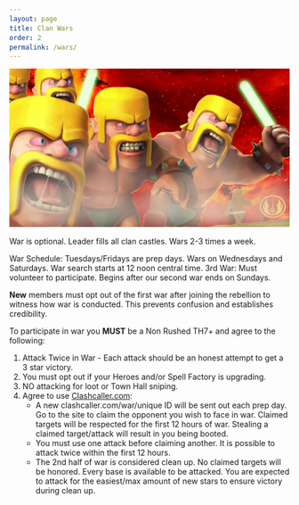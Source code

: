 ```yaml
---
layout: page
title: Clan Wars
order: 2
permalink: /wars/
---
```


![Light saber barbarians](/light_sabers.jpg)

War is optional. Leader fills all clan castles. Wars 2-3 times a week.

War Schedule: Tuesdays/Fridays are prep days. Wars on Wednesdays and Saturdays. War search starts at 12 noon central time. 
3rd War: Must volunteer to participate. Begins after our second war ends on Sundays.

**New** members must opt out of the first war after joining the rebellion to witness how war is conducted. This prevents confusion and establishes credibility. 

To participate in war you **MUST** be a Non Rushed TH7+ and agree to the following:

1. Attack Twice in War - Each attack should be an honest attempt to get a 3 star victory. 
2. You must opt out if your Heroes and/or Spell Factory is upgrading.  
3. NO attacking for loot or Town Hall sniping.
4. Agree to use [Clashcaller.com](http://clashcaller.com):
    * A new clashcaller.com/war/unique ID will be sent out each prep day.  Go to the site to claim the opponent you wish to face in war. 
      Claimed targets will be respected for the first 12 hours of war.  Stealing a claimed target/attack will result in you being booted.
    * You must use one attack before claiming another. It is possible to attack twice within the first 12 hours. 
    * The 2nd half of war is considered clean up. No claimed targets will be honored. Every base is available to be attacked. 
      You are expected to attack for the easiest/max amount of new stars to ensure victory during clean up.
